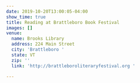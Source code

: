 ```yaml
---
date: 2019-10-20T13:00:05-04:00
show_time: true
title: Reading at Brattleboro Book Festival
images: []
venue:
  name: Brooks Library
  address: 224 Main Street
  city: 'Brattleboro '
  state: VT
  zip: ''
  link: 'http://brattleboroliteraryfestival.org '

---
```

